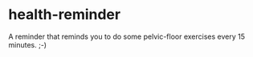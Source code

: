 # health-reminder

A reminder that reminds you to do some pelvic-floor exercises every 15 minutes. ;-)
